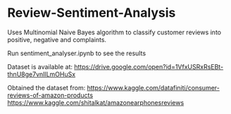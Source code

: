 # Review-Sentiment-Analysis

Uses Multinomial Naive Bayes algorithm to classify customer reviews into positive, negative and complaints.

Run sentiment_analyser.ipynb to see the results

Dataset is available at: 
  https://drive.google.com/open?id=1VfxUSRxRsEBt-thnU8ge7vnIlLmOHuSx

Obtained the dataset from: 
  https://www.kaggle.com/datafiniti/consumer-reviews-of-amazon-products
  https://www.kaggle.com/shitalkat/amazonearphonesreviews
      
